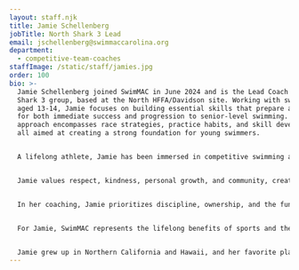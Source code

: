 ```yaml
---
layout: staff.njk
title: Jamie Schellenberg
jobTitle: North Shark 3 Lead
email: jschellenberg@swimmaccarolina.org
department:
  - competitive-team-coaches
staffImage: /static/staff/jamies.jpg
order: 100
bio: >-
  Jamie Schellenberg joined SwimMAC in June 2024 and is the Lead Coach for the
  Shark 3 group, based at the North HFFA/Davidson site. Working with swimmers
  aged 13-14, Jamie focuses on building essential skills that prepare athletes
  for both immediate success and progression to senior-level swimming. Her
  approach encompasses race strategies, practice habits, and skill development,
  all aimed at creating a strong foundation for young swimmers.


  A lifelong athlete, Jamie has been immersed in competitive swimming and triathlons, including representing Team USA at the World Triathlon Championships in New Zealand. She holds a Bachelor's degree in Criminal Justice and a Master’s in Counseling and is a Certified Level 3 Coach through the American Swimming Coaches Association, a Certified Dryland Coach, and a licensed psychotherapist specializing in youth. These combined skills provide her with a unique approach to coaching, as she brings mental strength training and life skills into her swim practices. Before SwimMAC, Jamie coached triathlon teams in the Bay Area, served as a mental strength coach for teen groups, and volunteered with Girls on the Run, fostering confidence and resilience in young athletes.


  Jamie values respect, kindness, personal growth, and community, creating a supportive and positive atmosphere on the pool deck. Her experience as a mother of three, two of whom swim for SwimMAC, gives her a parent’s perspective on coaching, allowing her to communicate effectively with swimmers of all ages. Patience, empathy, and her background in mental health make her an impactful and motivational leader.


  In her coaching, Jamie prioritizes discipline, ownership, and the fun that comes with hard work, guiding her athletes to support each other as they develop their skills. Currently, she is expanding SwimMAC’s dryland program and incorporating mental strength training for swimmers of all ages. Looking ahead, she hopes to contribute to an open water racing program, combining her passion for open water with her expertise.


  For Jamie, SwimMAC represents the lifelong benefits of sports and the character-building aspects of swimming. Her goal is to prepare swimmers who feel confident in their abilities, supportive of one another, and open to continuous growth. Her coaching philosophy centers on the idea that swimming is as much about building character as it is about technique and competition. Her children serve as her daily inspiration, and her favorite quote, “To succeed in life, you need three things: a wishbone, a backbone, and a funny bone,” reflects her belief in resilience, ambition, and joy in all pursuits.


  Jamie grew up in Northern California and Hawaii, and her favorite place traveled is Iceland. Passionate about creating a strong team culture, Jamie is excited to continue building a positive environment that nurtures lifelong swimmers and well-rounded individuals.
---
```


